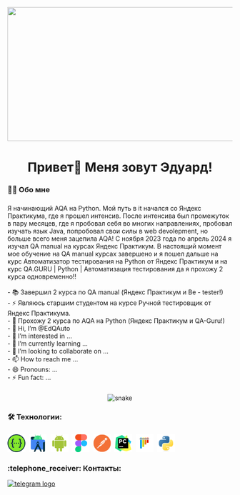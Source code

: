 <br clear="both">

<div align="center">
  <img height="300" width="1200" src="https://mir-s3-cdn-cf.behance.net/project_modules/fs/22b22287602523.5dbd29081561d.gif"  />
</div>

###

<h1 align="center">Привет👋 Меня зовут Эдуард!</h1>

###

<h3 align="left">👩‍💻  Обо мне</h3>

###

<p align="left">
  Я начинающий AQA на Python. Мой путь в it начался со Яндекс Практикума, где я прошел интенсив. После интенсива был промежуток в пару месяцев, где я пробовал себя во многих направлениях, пробовал изучать язык Java, попробовал свои силы в web devolepment, но больше всего меня зацепила AQA! С ноября 2023 года по апрель 2024 я изучал QA manual на курсах Яндекс Практикум. В настоящий момент мое обучение на QA manual курсах завершено и я пошел дальше на курс Автоматизатор тестирования на Python от Яндекс Практикум и на курс QA.GURU | Python | Автоматизация тестирования да я прохожу 2 курса одновременно!!
  <br>
  <br>- 📚 Завершил 2 курса по QA manual (Яндекс Практикум и Be - tester!)
  <br>- ⚡ Являюсь старшим студентом на курсе Ручной тестировщик от Яндекc Практикума.
  <br>- 🌱 Прохожу 2 курса по AQA на Python (Яндекс Практикум и QA-Guru!)
  <br>- 👋 Hi, I’m @EdQAuto
  <br>- 👀 I’m interested in ...
  <br>- 🌱 I’m currently learning ...
  <br>- 💞️ I’m looking to collaborate on ...
  <br>- 📫 How to reach me ...
  <br>- 😄 Pronouns: ...
  <br>- ⚡ Fun fact: ...


  
</p>

###

<p align="center">
 <img width="700" src="assets/github-snake.svg" alt="snake"/>
</p>



###

<h3 align="left">🛠 Технологии:</h3>

###

<div>
  <img src="https://github.com/devicons/devicon/blob/master/icons/swagger/swagger-original.svg" title="Swagger" alt="Swagger" width="40" height="40"/>&nbsp;
  <img src="https://github.com/devicons/devicon/blob/master/icons/androidstudio/androidstudio-original.svg" title="AndroidStudio" alt="AndroidStudio" width="40" height="40"/>&nbsp;
  <img src="https://github.com/devicons/devicon/blob/master/icons/android/android-original.svg" title="Android" alt="Android" width="40" height="40"/>&nbsp;
  <img src="https://github.com/devicons/devicon/blob/master/icons/figma/figma-original.svg" title="Figma" alt="Figma" width="40" height="40"/>&nbsp;
  <img src="https://github.com/devicons/devicon/blob/master/icons/postman/postman-original.svg" title="Postman" alt="Postman" width="40" height="40"/>&nbsp;
  <img src="https://github.com/devicons/devicon/blob/master/icons/pycharm/pycharm-original.svg" title="PyCharm" alt="PyCharm" width="40" height="40"/>&nbsp;
  <img src="https://github.com/devicons/devicon/blob/master/icons/pytest/pytest-original.svg" title="PyTest" alt="PyTest" width="40" height="40"/>&nbsp;
  <img src="https://github.com/devicons/devicon/blob/master/icons/python/python-original.svg" title="Python" alt="Python" width="40" height="40"/>&nbsp;
</div>

###
<h3 align="left">:telephone_receiver: Контакты:</h3>

<div>
  <a href="https://t.me/Jaldoit" target="_blank">
    <img src="https://img.shields.io/static/v1?message=Telegram&logo=telegram&label=&color=2CA5E0&logoColor=white&labelColor=&style=for-the-badge" height="25" alt="telegram logo"  />
  </a>
</div>

###

